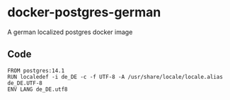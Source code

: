 # docker-postgres-german
A german localized postgres docker image

## Code

```
FROM postgres:14.1
RUN localedef -i de_DE -c -f UTF-8 -A /usr/share/locale/locale.alias de_DE.UTF-8
ENV LANG de_DE.utf8
```
